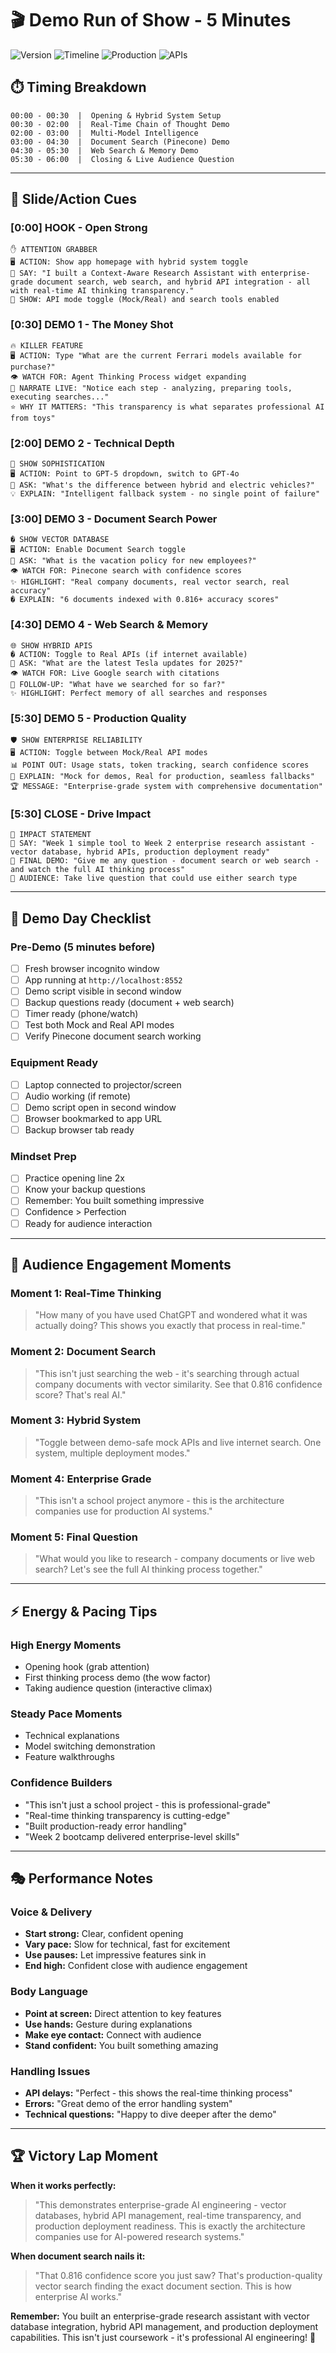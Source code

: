 # 🎬 Demo Run of Show - 5 Minutes

![Version](https://img.shields.io/badge/Version-2.4.0-blue)
![Timeline](https://img.shields.io/badge/Timeline-6%20Minutes-orange)
![Production](https://img.shields.io/badge/Production-Ready-brightgreen)
![APIs](https://img.shields.io/badge/APIs-Hybrid%20System-purple)

## ⏱️ Timing Breakdown
```
00:00 - 00:30  |  Opening & Hybrid System Setup
00:30 - 02:00  |  Real-Time Chain of Thought Demo
02:00 - 03:00  |  Multi-Model Intelligence
03:00 - 04:30  |  Document Search (Pinecone) Demo
04:30 - 05:30  |  Web Search & Memory Demo
05:30 - 06:00  |  Closing & Live Audience Question
```

---

## 🎯 Slide/Action Cues

### **[0:00] HOOK - Open Strong**
```
✋ ATTENTION GRABBER
🖥️ ACTION: Show app homepage with hybrid system toggle
💬 SAY: "I built a Context-Aware Research Assistant with enterprise-grade document search, web search, and hybrid API integration - all with real-time AI thinking transparency."
🔧 SHOW: API mode toggle (Mock/Real) and search tools enabled
```

### **[0:30] DEMO 1 - The Money Shot**
```
🔥 KILLER FEATURE
🖥️ ACTION: Type "What are the current Ferrari models available for purchase?"
👁️ WATCH FOR: Agent Thinking Process widget expanding
💬 NARRATE LIVE: "Notice each step - analyzing, preparing tools, executing searches..."
⭐ WHY IT MATTERS: "This transparency is what separates professional AI from toys"
```

### **[2:00] DEMO 2 - Technical Depth**
```
🧠 SHOW SOPHISTICATION  
🖥️ ACTION: Point to GPT-5 dropdown, switch to GPT-4o
🎯 ASK: "What's the difference between hybrid and electric vehicles?"
💡 EXPLAIN: "Intelligent fallback system - no single point of failure"
```

### **[3:00] DEMO 3 - Document Search Power**
```
� SHOW VECTOR DATABASE
🖥️ ACTION: Enable Document Search toggle
🎯 ASK: "What is the vacation policy for new employees?"
👁️ WATCH FOR: Pinecone search with confidence scores
✨ HIGHLIGHT: "Real company documents, real vector search, real accuracy"
� EXPLAIN: "6 documents indexed with 0.816+ accuracy scores"
```

### **[4:30] DEMO 4 - Web Search & Memory**
```
🌐 SHOW HYBRID APIS
�️ ACTION: Toggle to Real APIs (if internet available)
🎯 ASK: "What are the latest Tesla updates for 2025?"
👁️ WATCH FOR: Live Google search with citations
🔄 FOLLOW-UP: "What have we searched for so far?"
✨ HIGHLIGHT: Perfect memory of all searches and responses
```

### **[5:30] DEMO 5 - Production Quality**
```
🛡️ SHOW ENTERPRISE RELIABILITY
🖥️ ACTION: Toggle between Mock/Real API modes
📊 POINT OUT: Usage stats, token tracking, search confidence scores
🔧 EXPLAIN: "Mock for demos, Real for production, seamless fallbacks"
🏆 MESSAGE: "Enterprise-grade system with comprehensive documentation"
```

### **[5:30] CLOSE - Drive Impact**
```
🎯 IMPACT STATEMENT
💬 SAY: "Week 1 simple tool to Week 2 enterprise research assistant - vector database, hybrid APIs, production deployment ready"
🚀 FINAL DEMO: "Give me any question - document search or web search - and watch the full AI thinking process"
👥 AUDIENCE: Take live question that could use either search type
```

---

## 🚨 Demo Day Checklist

### **Pre-Demo (5 minutes before)**
- [ ] Fresh browser incognito window
- [ ] App running at `http://localhost:8552`
- [ ] Demo script visible in second window
- [ ] Backup questions ready (document + web search)
- [ ] Timer ready (phone/watch)
- [ ] Test both Mock and Real API modes
- [ ] Verify Pinecone document search working

### **Equipment Ready**
- [ ] Laptop connected to projector/screen
- [ ] Audio working (if remote)
- [ ] Demo script open in second window
- [ ] Browser bookmarked to app URL
- [ ] Backup browser tab ready

### **Mindset Prep**
- [ ] Practice opening line 2x
- [ ] Know your backup questions
- [ ] Remember: You built something impressive
- [ ] Confidence > Perfection
- [ ] Ready for audience interaction

---

## 🎪 Audience Engagement Moments

### **Moment 1: Real-Time Thinking**
> "How many of you have used ChatGPT and wondered what it was actually doing? This shows you exactly that process in real-time."

### **Moment 2: Document Search**
> "This isn't just searching the web - it's searching through actual company documents with vector similarity. See that 0.816 confidence score? That's real AI."

### **Moment 3: Hybrid System**
> "Toggle between demo-safe mock APIs and live internet search. One system, multiple deployment modes."

### **Moment 4: Enterprise Grade**
> "This isn't a school project anymore - this is the architecture companies use for production AI systems."

### **Moment 5: Final Question**
> "What would you like to research - company documents or live web search? Let's see the full AI thinking process together."

---

## ⚡ Energy & Pacing Tips

### **High Energy Moments**
- Opening hook (grab attention)
- First thinking process demo (the wow factor)
- Taking audience question (interactive climax)

### **Steady Pace Moments**
- Technical explanations
- Model switching demonstration
- Feature walkthroughs

### **Confidence Builders**
- "This isn't just a school project - this is professional-grade"
- "Real-time thinking transparency is cutting-edge"
- "Built production-ready error handling"
- "Week 2 bootcamp delivered enterprise-level skills"

---

## 🎭 Performance Notes

### **Voice & Delivery**
- **Start strong:** Clear, confident opening
- **Vary pace:** Slow for technical, fast for excitement
- **Use pauses:** Let impressive features sink in
- **End high:** Confident close with audience engagement

### **Body Language**
- **Point at screen:** Direct attention to key features
- **Use hands:** Gesture during explanations
- **Make eye contact:** Connect with audience
- **Stand confident:** You built something amazing

### **Handling Issues**
- **API delays:** "Perfect - this shows the real-time thinking process"
- **Errors:** "Great demo of the error handling system"
- **Technical questions:** "Happy to dive deeper after the demo"

---

## 🏆 Victory Lap Moment

**When it works perfectly:**
> "This demonstrates enterprise-grade AI engineering - vector databases, hybrid API management, real-time transparency, and production deployment readiness. This is exactly the architecture companies use for AI-powered research systems."

**When document search nails it:**
> "That 0.816 confidence score you just saw? That's production-quality vector search finding the exact document section. This is how enterprise AI works."

**Remember:** You built an enterprise-grade research assistant with vector database integration, hybrid API management, and production deployment capabilities. This isn't just coursework - it's professional AI engineering! 🚀
